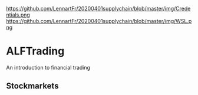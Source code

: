                           
https://github.com/LennartFr/20200401supplychain/blob/master/img/Credentials.png
https://github.com/LennartFr/20200401supplychain/blob/master/img/WSL.png


# ALFTrading
An introduction to financial trading

## Stockmarkets
